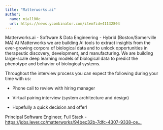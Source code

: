 ```yaml
---
title: "Matterworks.ai"
author:
  name: niall00c
  url: https://news.ycombinator.com/item?id=41132804
---
```

Matterworks.ai - Software &amp; Data Engineering - Hybrid (Boston&#x2F;Somerville MA) At Matterworks we are building AI tools to extract insights from the ever-growing corpora of biological data and to unlock opportunities in therapeutic discovery, development, and manufacturing. We are building large-scale deep learning models of biological data to predict the phenotype and behavior of biological systems.

Throughout the interview process you can expect the following during your time with us:

- Phone call to review with hiring manager

- Virtual pairing interview (system architecture and design)

- Hopefully a quick decision and offer!

Principal Software Engineer, Full Stack - <a href="https:&#x2F;&#x2F;jobs.lever.co&#x2F;matterworks&#x2F;94bec32b-7dfc-4307-9338-ce12df433484?lever-via=PwTFG5yoIa&amp;lever-social=hackernews" rel="nofollow">https:&#x2F;&#x2F;jobs.lever.co&#x2F;matterworks&#x2F;94bec32b-7dfc-4307-9338-ce...</a>
